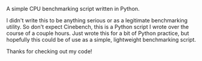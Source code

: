 A simple CPU benchmarking script written in Python.

I didn't write this to be anything serious or as a legitimate benchmarking utility.
So don't expect Cinebench, this is a Python script I wrote over the course of a couple hours.
Just wrote this for a bit of Python practice, but hopefully this could be of use as a simple, lightweight benchmarking script.

Thanks for checking out my code!
